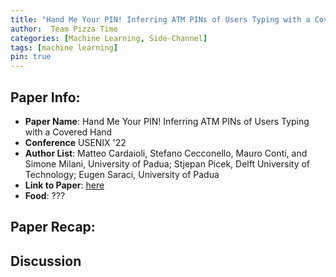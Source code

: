 ```yaml
---
title: "Hand Me Your PIN! Inferring ATM PINs of Users Typing with a Covered Hand"
author:  Team Pizza Time
categories: [Machine Learning, Side-Channel]
tags: [machine learning]
pin: true
---
```


## Paper Info:
- **Paper Name**: Hand Me Your PIN! Inferring ATM PINs of Users Typing with a Covered Hand
- **Conference** USENIX '22
- **Author List**: Matteo Cardaioli, Stefano Cecconello, Mauro Conti, and Simone Milani,
University of Padua; Stjepan Picek, Delft University of Technology;
Eugen Saraci, University of Padua
- **Link to Paper**: [here](https://www.usenix.org/system/files/sec22-cardaioli.pdf)
- **Food**: ???


## Paper Recap:



## Discussion

